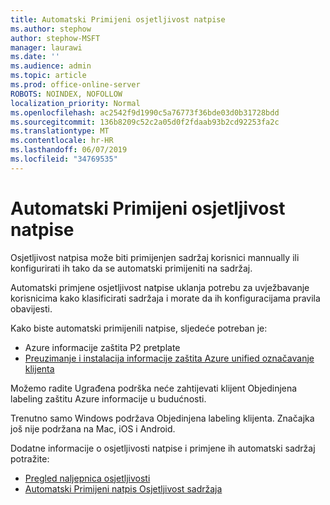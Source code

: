 ```yaml
---
title: Automatski Primijeni osjetljivost natpise
ms.author: stephow
author: stephow-MSFT
manager: laurawi
ms.date: ''
ms.audience: admin
ms.topic: article
ms.prod: office-online-server
ROBOTS: NOINDEX, NOFOLLOW
localization_priority: Normal
ms.openlocfilehash: ac2542f9d1990c5a76773f36bde03d0b31728bdd
ms.sourcegitcommit: 136b8209c52c2a05d0f2fdaab93b2cd92253fa2c
ms.translationtype: MT
ms.contentlocale: hr-HR
ms.lasthandoff: 06/07/2019
ms.locfileid: "34769535"
---
```

# <a name="auto-apply-sensitivity-labels"></a>Automatski Primijeni osjetljivost natpise

Osjetljivost natpisa može biti primijenjen sadržaj korisnici mannually ili konfigurirati ih tako da se automatski primijeniti na sadržaj.

Automatski primjene osjetljivost natpise uklanja potrebu za uvježbavanje korisnicima kako klasificirati sadržaja i morate da ih konfiguracijama pravila obavijesti.

Kako biste automatski primijenili natpise, sljedeće potreban je:

- Azure informacije zaštita P2 pretplate
- [Preuzimanje i instalacija informacije zaštita Azure unified označavanje klijenta](https://docs.microsoft.com/azure/information-protection/rms-client/install-unifiedlabelingclient-app)

Možemo radite Ugrađena podrška neće zahtijevati klijent Objedinjena labeling zaštitu Azure informacije u budućnosti.

Trenutno samo Windows podržava Objedinjena labeling klijenta.  Značajka još nije podržana na Mac, iOS i Android.

Dodatne informacije o osjetljivosti natpise i primjene ih automatski sadržaj potražite:

- [Pregled naljepnica osjetljivosti](https://docs.microsoft.com/office365/securitycompliance/sensitivity-labels)
- [Automatski Primijeni natpis Osjetljivost sadržaja](https://docs.microsoft.com/office365/securitycompliance/apply_sensitivity_label_automatically)